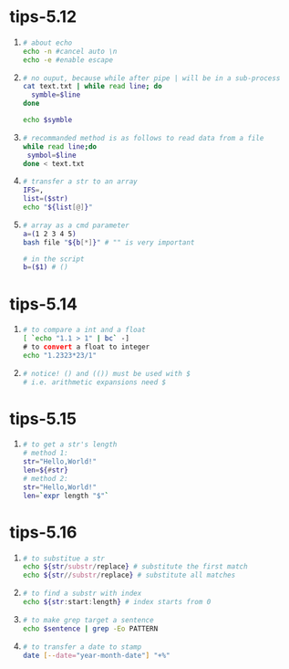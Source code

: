 # tips-5.12

1. ```bash
   # about echo
   echo -n #cancel auto \n
   echo -e #enable escape
   ```

2. ```bash
   # no ouput, because while after pipe | will be in a sub-process
   cat text.txt | while read line; do
     symble=$line
   done
   
   echo $symble
   ```

3. ```bash
   # recommanded method is as follows to read data from a file
   while read line;do
   	symbol=$line
   done < text.txt
   ```

4. ```bash
   # transfer a str to an array
   IFS=,
   list=($str)
   echo "${list[@]}"
   ```

5. ```bash
   # array as a cmd parameter
   a=(1 2 3 4 5)
   bash file "${b[*]}" # "" is very important
   
   # in the script
   b=($1) # () 
   ```
# tips-5.14

1. ```bash
   # to compare a int and a float
   [ `echo "1.1 > 1" | bc` -]
   # to convert a float to integer
   echo "1.2323*23/1" 
   ```
   
2. ```bash
   # notice! () and (()) must be used with $
   # i.e. arithmetic expansions need $
   ```

# tips-5.15

1. ```bash
   # to get a str's length
   # method 1:
   str="Hello,World!"
   len=${#str}
   # method 2:
   str="Hello,World!"
   len=`expr length "$"`
   ```

# tips-5.16

1. ```bash
   # to substitue a str
   echo ${str/substr/replace} # substitute the first match
   echo ${str//substr/replace} # substitute all matches
   ```

2. ```bash
   # to find a substr with index
   echo ${str:start:length} # index starts from 0
   ```

3. ```bash
   # to make grep target a sentence
   echo $sentence | grep -Eo PATTERN
   ```

4. ```bash
   # to transfer a date to stamp
   date [--date="year-month-date"] "+%"
   ```

   